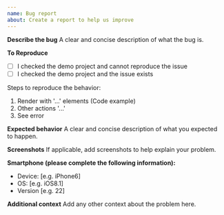 ```yaml
---
name: Bug report
about: Create a report to help us improve
---
```


**Describe the bug**
A clear and concise description of what the bug is.

**To Reproduce**

  - [ ] I checked the demo project and cannot reproduce the issue
  - [ ] I checked the demo project and the issue exists

Steps to reproduce the behavior:
  1. Render with '...' elements (Code example)
  2. Other actions '...'
  3. See error

**Expected behavior**
A clear and concise description of what you expected to happen.

**Screenshots**
If applicable, add screenshots to help explain your problem.

**Smartphone (please complete the following information):**
  - Device: [e.g. iPhone6]
  - OS: [e.g. iOS8.1]
  - Version [e.g. 22]

**Additional context**
Add any other context about the problem here.
